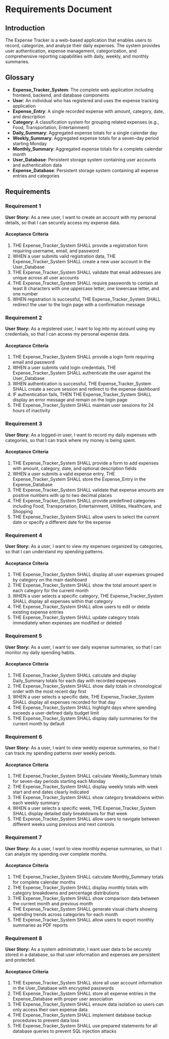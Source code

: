 # Requirements Document

## Introduction

The Expense Tracker is a web-based application that enables users to record, categorize, and analyze their daily expenses. The system provides user authentication, expense management, categorization, and comprehensive reporting capabilities with daily, weekly, and monthly summaries.

## Glossary

- **Expense_Tracker_System**: The complete web application including frontend, backend, and database components
- **User**: An individual who has registered and uses the expense tracking application
- **Expense_Entry**: A single recorded expense with amount, category, date, and description
- **Category**: A classification system for grouping related expenses (e.g., Food, Transportation, Entertainment)
- **Daily_Summary**: Aggregated expense totals for a single calendar day
- **Weekly_Summary**: Aggregated expense totals for a seven-day period starting Monday
- **Monthly_Summary**: Aggregated expense totals for a complete calendar month
- **User_Database**: Persistent storage system containing user accounts and authentication data
- **Expense_Database**: Persistent storage system containing all expense entries and categories

## Requirements

### Requirement 1

**User Story:** As a new user, I want to create an account with my personal details, so that I can securely access my expense data.

#### Acceptance Criteria

1. THE Expense_Tracker_System SHALL provide a registration form requiring username, email, and password
2. WHEN a user submits valid registration data, THE Expense_Tracker_System SHALL create a new user account in the User_Database
3. THE Expense_Tracker_System SHALL validate that email addresses are unique across all user accounts
4. THE Expense_Tracker_System SHALL require passwords to contain at least 8 characters with one uppercase letter, one lowercase letter, and one number
5. WHEN registration is successful, THE Expense_Tracker_System SHALL redirect the user to the login page with a confirmation message

### Requirement 2

**User Story:** As a registered user, I want to log into my account using my credentials, so that I can access my personal expense data.

#### Acceptance Criteria

1. THE Expense_Tracker_System SHALL provide a login form requiring email and password
2. WHEN a user submits valid login credentials, THE Expense_Tracker_System SHALL authenticate the user against the User_Database
3. WHEN authentication is successful, THE Expense_Tracker_System SHALL create a secure session and redirect to the expense dashboard
4. IF authentication fails, THEN THE Expense_Tracker_System SHALL display an error message and remain on the login page
5. THE Expense_Tracker_System SHALL maintain user sessions for 24 hours of inactivity

### Requirement 3

**User Story:** As a logged-in user, I want to record my daily expenses with categories, so that I can track where my money is being spent.

#### Acceptance Criteria

1. THE Expense_Tracker_System SHALL provide a form to add expenses with amount, category, date, and optional description fields
2. WHEN a user submits a valid expense entry, THE Expense_Tracker_System SHALL store the Expense_Entry in the Expense_Database
3. THE Expense_Tracker_System SHALL validate that expense amounts are positive numbers with up to two decimal places
4. THE Expense_Tracker_System SHALL provide predefined categories including Food, Transportation, Entertainment, Utilities, Healthcare, and Shopping
5. THE Expense_Tracker_System SHALL allow users to select the current date or specify a different date for the expense

### Requirement 4

**User Story:** As a user, I want to view my expenses organized by categories, so that I can understand my spending patterns.

#### Acceptance Criteria

1. THE Expense_Tracker_System SHALL display all user expenses grouped by category on the main dashboard
2. THE Expense_Tracker_System SHALL show the total amount spent in each category for the current month
3. WHEN a user selects a specific category, THE Expense_Tracker_System SHALL display all expenses within that category
4. THE Expense_Tracker_System SHALL allow users to edit or delete existing expense entries
5. THE Expense_Tracker_System SHALL update category totals immediately when expenses are modified or deleted

### Requirement 5

**User Story:** As a user, I want to see daily expense summaries, so that I can monitor my daily spending habits.

#### Acceptance Criteria

1. THE Expense_Tracker_System SHALL calculate and display Daily_Summary totals for each day with recorded expenses
2. THE Expense_Tracker_System SHALL show daily totals in chronological order with the most recent day first
3. WHEN a user selects a specific date, THE Expense_Tracker_System SHALL display all expenses recorded for that day
4. THE Expense_Tracker_System SHALL highlight days where spending exceeds a user-defined daily budget limit
5. THE Expense_Tracker_System SHALL display daily summaries for the current month by default

### Requirement 6

**User Story:** As a user, I want to view weekly expense summaries, so that I can track my spending patterns over weekly periods.

#### Acceptance Criteria

1. THE Expense_Tracker_System SHALL calculate Weekly_Summary totals for seven-day periods starting each Monday
2. THE Expense_Tracker_System SHALL display weekly totals with week start and end dates clearly indicated
3. THE Expense_Tracker_System SHALL show category breakdowns within each weekly summary
4. WHEN a user selects a specific week, THE Expense_Tracker_System SHALL display detailed daily breakdowns for that week
5. THE Expense_Tracker_System SHALL allow users to navigate between different weeks using previous and next controls

### Requirement 7

**User Story:** As a user, I want to view monthly expense summaries, so that I can analyze my spending over complete months.

#### Acceptance Criteria

1. THE Expense_Tracker_System SHALL calculate Monthly_Summary totals for complete calendar months
2. THE Expense_Tracker_System SHALL display monthly totals with category breakdowns and percentage distributions
3. THE Expense_Tracker_System SHALL show comparison data between the current month and previous month
4. THE Expense_Tracker_System SHALL generate visual charts showing spending trends across categories for each month
5. THE Expense_Tracker_System SHALL allow users to export monthly summaries as PDF reports

### Requirement 8

**User Story:** As a system administrator, I want user data to be securely stored in a database, so that user information and expenses are persistent and protected.

#### Acceptance Criteria

1. THE Expense_Tracker_System SHALL store all user account information in the User_Database with encrypted passwords
2. THE Expense_Tracker_System SHALL store all expense entries in the Expense_Database with proper user association
3. THE Expense_Tracker_System SHALL ensure data isolation so users can only access their own expense data
4. THE Expense_Tracker_System SHALL implement database backup procedures to prevent data loss
5. THE Expense_Tracker_System SHALL use prepared statements for all database queries to prevent SQL injection attacks